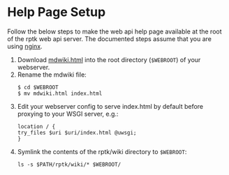 Help Page Setup
===============

Follow the below steps to make the web api help page available
at the root of the rptk web api server.
The documented steps assume that you are using [nginx](http://nginx.org).

1.  Download [mdwiki.html](http://dynalon.github.io/mdwiki/) into the
    root directory (`$WEBROOT`) of your webserver.
2.  Rename the mdwiki file:
    ```
    $ cd $WEBROOT
    $ mv mdwiki.html index.html
    ```
3.  Edit your webserver config to serve index.html by default before
    proxying to your WSGI server, e.g.:
    ```
    location / {
    try_files $uri $uri/index.html @uwsgi;
    }
    ```
4.  Symlink the contents of the rptk/wiki directory to `$WEBROOT`:
    ```
    ls -s $PATH/rptk/wiki/* $WEBROOT/
    ```
